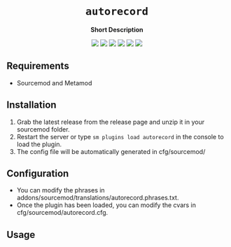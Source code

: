 <div align="center">
  <h1><code>autorecord</code></h1>
  <p>
    <strong>Short Description</strong>
  </p>
  <p style="margin-bottom: 0.5ex;">
    <img
        src="https://img.shields.io/github/downloads/Tolfx/autorecord/total"
    />
    <img
        src="https://img.shields.io/github/last-commit/Tolfx/autorecord"
    />
    <img
        src="https://img.shields.io/github/issues/Tolfx/autorecord"
    />
    <img
        src="https://img.shields.io/github/issues-closed/Tolfx/autorecord"
    />
    <img
        src="https://img.shields.io/github/repo-size/Tolfx/autorecord"
    />
    <img
        src="https://img.shields.io/github/workflow/status/Tolfx/autorecord/Compile%20and%20release"
    />
  </p>
</div>


## Requirements ##
- Sourcemod and Metamod


## Installation ##
1. Grab the latest release from the release page and unzip it in your sourcemod folder.
2. Restart the server or type `sm plugins load autorecord` in the console to load the plugin.
3. The config file will be automatically generated in cfg/sourcemod/

## Configuration ##
- You can modify the phrases in addons/sourcemod/translations/autorecord.phrases.txt.
- Once the plugin has been loaded, you can modify the cvars in cfg/sourcemod/autorecord.cfg.


## Usage ##
